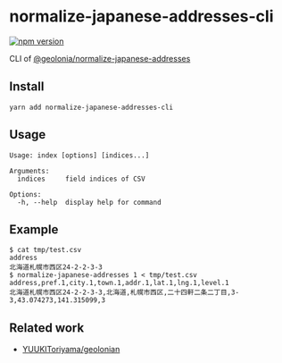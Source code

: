 # normalize-japanese-addresses-cli

[![npm version](https://badge.fury.io/js/normalize-japanese-addresses-cli.svg)](https://badge.fury.io/js/normalize-japanese-addresses-cli)

CLI of [@geolonia/normalize-japanese-addresses](https://github.com/geolonia/normalize-japanese-addresses)

## Install

```
yarn add normalize-japanese-addresses-cli
```

## Usage

```
Usage: index [options] [indices...]

Arguments:
  indices     field indices of CSV

Options:
  -h, --help  display help for command
```

## Example

```
$ cat tmp/test.csv
address
北海道札幌市西区24-2-2-3-3
$ normalize-japanese-addresses 1 < tmp/test.csv
address,pref.1,city.1,town.1,addr.1,lat.1,lng.1,level.1
北海道札幌市西区24-2-2-3-3,北海道,札幌市西区,二十四軒二条二丁目,3-3,43.074273,141.315099,3
```

## Related work

- [YUUKIToriyama/geolonian](https://github.com/YUUKIToriyama/geolonian)
